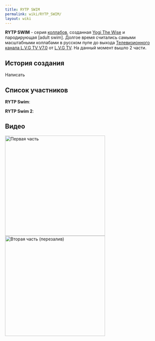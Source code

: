 ```yaml
---
title: RYTP SWIM
permalink: wiki/RYTP_SWIM/
layout: wiki
---
```


**RYTP SWIM** - серия [коллабов](Коллаб "wikilink"), созданная [Yogi The
Wise](/wiki/Yogi_The_Wise "wikilink") и пародирующая \[adult swim\]. Долгое
время считались самыми масштабными коллабами в русском пупе до выхода
[Телевизионного канала L.V.G TV
V7.0](Телевизионный_канал_L.V.G_TV_V7.0 "wikilink") от [L.V.G
TV](/wiki/L.V.G_TV "wikilink"). На данный момент вышло 2 части.

## История создания

Написать

## Список участников

**RYTP Swim**:

**RYTP Swim 2**:

## Видео

<img src="-RYTP_swim-" title="fig:Первая часть" width="330" height="330" alt="Первая часть" />
<img src="-RYTP_SWIM_2-" title="fig:Вторая часть (перезалив)" width="330" height="330" alt="Вторая часть (перезалив)" />

